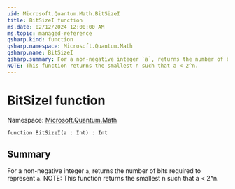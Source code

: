 ```yaml
---
uid: Microsoft.Quantum.Math.BitSizeI
title: BitSizeI function
ms.date: 02/12/2024 12:00:00 AM
ms.topic: managed-reference
qsharp.kind: function
qsharp.namespace: Microsoft.Quantum.Math
qsharp.name: BitSizeI
qsharp.summary: For a non-negative integer `a`, returns the number of bits required to represent `a`.
NOTE: This function returns the smallest n such that a < 2^n.
---
```


# BitSizeI function

Namespace: [Microsoft.Quantum.Math](xref:Microsoft.Quantum.Math)

```qsharp
function BitSizeI(a : Int) : Int
```

## Summary
For a non-negative integer `a`, returns the number of bits required to represent `a`.
NOTE: This function returns the smallest n such that a < 2^n.
